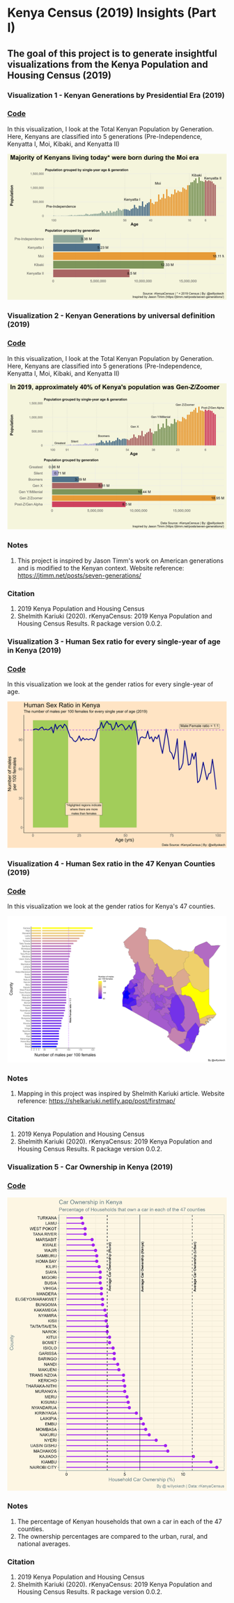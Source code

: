 # Kenya Census (2019) Insights (Part I)
## The goal of this project is to generate insightful visualizations from the Kenya Population and Housing Census (2019)

### Visualization 1 - Kenyan Generations by Presidential Era (2019)
### [Code](https://github.com/wokech/kenya_census_2019_insights/blob/main/R_scripts/knbs_pop_generation_2019.R)
In this visualization, I look at the Total Kenyan Population by Generation. 
Here, Kenyans are classified into 5 generations (Pre-Independence, Kenyatta I, Moi, Kibaki, and Kenyatta II)

![alt text](https://github.com/wokech/kenya_census_2019_insights/blob/main/images/knbs_pop_generation_2019/knbs_pop_generation_2019_3.png)

### Visualization 2 - Kenyan Generations by universal definition (2019)
### [Code](https://github.com/wokech/kenya_census_2019_insights/blob/main/R_scripts/knbs_pop_generation_2019_v2.R)
In this visualization, I look at the Total Kenyan Population by Generation. 
Here, Kenyans are classified into 5 generations (Pre-Independence, Kenyatta I, Moi, Kibaki, and Kenyatta II)

![alt text](https://github.com/wokech/kenya_census_2019_insights/blob/main/images/knbs_pop_generation_2019/knbs_pop_generation_2019_3_v2.png)

### Notes
1) This project is inspired by Jason Timm's work on American generations and is modified to the Kenyan context.
Website reference: https://jtimm.net/posts/seven-generations/

### Citation
1) 2019 Kenya Population and Housing Census
2) Shelmith Kariuki (2020). rKenyaCensus: 2019 Kenya Population and Housing Census Results. R package version 0.0.2.

### Visualization 3 - Human Sex ratio for every single-year of age in Kenya (2019)
### [Code](https://github.com/wokech/kenya_census_2019_insights/blob/main/R_scripts/national_sex_census.R)
In this visualization we look at the gender ratios for every single-year of age.

![alt_text](https://github.com/wokech/kenya_census_2019_insights/blob/main/images/national_sex_census/age_sex_ratio_2.png)

### Visualization 4 - Human Sex ratio in the 47 Kenyan Counties (2019)
### [Code](https://github.com/wokech/kenya_census_2019_insights/blob/main/R_scripts/county_sex_census.R)
In this visualization we look at the gender ratios for Kenya's 47 counties.

![alt_text](https://github.com/wokech/kenya_census_2019_insights/blob/main/images/county_sex_census/barplot_map.png)

### Notes
1) Mapping in this project was inspired by Shelmith Kariuki article.
Website reference: https://shelkariuki.netlify.app/post/firstmap/

### Citation
1) 2019 Kenya Population and Housing Census
2) Shelmith Kariuki (2020). rKenyaCensus: 2019 Kenya Population and Housing Census Results. R package version 0.0.2.

### Visualization 5 - Car Ownership in Kenya (2019)

### [Code](https://github.com/wokech/kenya_census_2019_insights/blob/main/R_scripts/car_ownership.R)

![alt text](https://github.com/wokech/kenya_census_2019_insights/blob/main/images/car_ownership/car_ownership_1.png)

### Notes
1) The percentage of Kenyan households that own a car in each of the 47 counties. 
2) The ownership percentages are compared to the urban, rural, and national averages.

### Citation 
1) 2019 Kenya Population and Housing Census
2) Shelmith Kariuki (2020). rKenyaCensus: 2019 Kenya Population and Housing Census Results. R package version 0.0.2.

